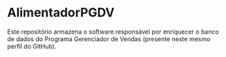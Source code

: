 # AlimentadorPGDV

Este repositório armazena o software responsável por enriquecer o banco de dados do Programa Gerenciador de Vendas (presente neste mesmo perfil do GitHub).
